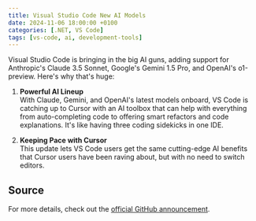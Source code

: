 ```yaml
---
title: Visual Studio Code New AI Models
date: 2024-11-06 18:00:00 +0100
categories: [.NET, VS Code]
tags: [vs-code, ai, development-tools]
---
```


Visual Studio Code is bringing in the big AI guns, adding support for Anthropic's Claude 3.5 Sonnet, Google's Gemini 1.5 Pro, and OpenAI's o1-preview. Here's why that's huge:

1. **Powerful AI Lineup**  
   With Claude, Gemini, and OpenAI's latest models onboard, VS Code is catching up to Cursor with an AI toolbox that can help with everything from auto-completing code to offering smart refactors and code explanations. It's like having three coding sidekicks in one IDE.

2. **Keeping Pace with Cursor**  
   This update lets VS Code users get the same cutting-edge AI benefits that Cursor users have been raving about, but with no need to switch editors.

## Source
For more details, check out the [official GitHub announcement](https://github.blog/news-insights/product-news/bringing-developer-choice-to-copilot/). 
